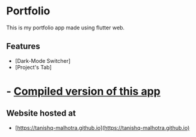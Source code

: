 # Portfolio

This is my portfolio app made using flutter web.

## Features

- [Dark-Mode Switcher]
- [Project's Tab]


# - [Compiled version of this app](https://github.com/tanishq-malhotra/tanishq-malhotra.github.io)

## Website hosted at

- [https://tanishq-malhotra.github.io](https://tanishq-malhotra.github.io)